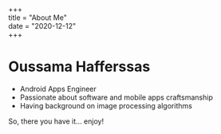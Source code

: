 +++  
title = "About Me"  
date = "2020-12-12"  
+++

# Oussama Hafferssas


- Android Apps Engineer
- Passionate about software and mobile apps craftsmanship
- Having background on image processing algorithms


So, there you have it... enjoy!
